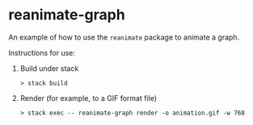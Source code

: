 # reanimate-graph

An example of how to use the `reanimate` package to animate a graph.

Instructions for use:

1. Build under stack
   ```
   > stack build
   ```

2. Render (for example, to a GIF format file)
   ```
   > stack exec -- reanimate-graph render -o animation.gif -w 768
   ```
